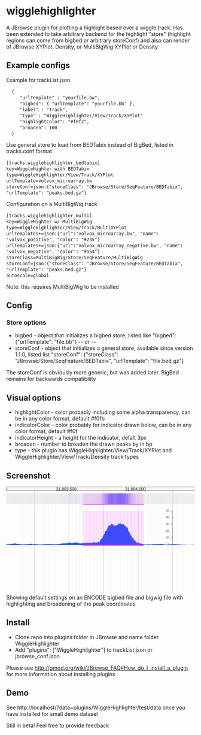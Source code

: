 # wigglehighlighter

A JBrowse plugin for plotting a highlight based over a wiggle track. Has been extended to take arbitrary backend for the highlight "store" (highlight regions can come from bigbed or arbitrary storeConf) and also can render of JBrowse XYPlot, Density, or MultiBigWig XYPlot or Density


## Example configs

Example for trackList.json

      {
         "urlTemplate" : "yourfile.bw",
         "bigbed": { "urlTemplate": "yourfile.bb" },
         "label" : "Track",
         "type" : "WiggleHighlighter/View/Track/XYPlot"
         "highlightColor": "#f0f2",
         "broaden": 100
      }

Use general store to load from BEDTabix instead of BigBed, listed in tracks.conf format

    [tracks.wigglehighlighter_bedtabix]
    key=WiggleHighter with BEDTabix
    type=WiggleHighlighter/View/Track/XYPlot
    urlTemplate=volvox_microarray.bw
    storeConf=json:{"storeClass": "JBrowse/Store/SeqFeature/BEDTabix", "urlTemplate": "peaks.bed.gz"}



Configuration on a MultiBigWig track

    [tracks.wigglehighlighter_multi]
    key=WiggleHighter w/ MultiBigWig
    type=WiggleHighlighter/View/Track/MultiXYPlot
    urlTemplates+=json:{"url":"volvox_microarray.bw", "name": "volvox_positive", "color": "#235"}
    urlTemplates+=json:{"url":"volvox_microarray_negative.bw", "name": "volvox_negative", "color": "#a54"}
    storeClass=MultiBigWig/Store/SeqFeature/MultiBigWig
    storeConf=json:{"storeClass": "JBrowse/Store/SeqFeature/BEDTabix", "urlTemplate": "peaks.bed.gz"}
    autoscale=global

Note: this requires MultiBigWig to be installed

## Config


### Store options

* bigbed - object that initializes a bigbed store, listed like "bigbed": {"urlTemplate": "file.bb"}
-- or --
* storeConf - object that initializes a general store, available since version 1.1.0, listed list "storeConf": {"storeClass": "JBrowse/Store/SeqFeature/BEDTabix", "urlTemplate": "file.bed.gz"}

The storeConf is obviously more generic, but was added later. BigBed remains for backwards compatibility

## Visual options

* highlightColor - color probably including some alpha transparency, can be in any color format, default #f0fb
* indicatorColor - color probably for indicator drawn below, can be in any color format, default #f0f
* indicatorHeight - a height for the indicator, defalt 3px
* broaden - number to broaden the drawn peaks by in bp
* type - this plugin has WiggleHighlighter/View/Track/XYPlot and WiggleHighlighter/View/Track/Density track types


## Screenshot

![](img/out.png)
Showing default settings on an ENCODE bigbed file and bigwig file with highlighting and broadening of the peak coordinates

## Install

- Clone repo into plugins folder in JBrowse and name folder WiggleHighlighter
- Add "plugins": ["WiggleHighlighter"] to trackList.json or jbrowse_conf.json


Please see http://gmod.org/wiki/JBrowse_FAQ#How_do_I_install_a_plugin for more information about installing plugins


## Demo

See http://localhost/?data=plugins/WiggleHighlighter/test/data once you have installed for small demo dataset

Still in beta! Feel free to provide feedback
